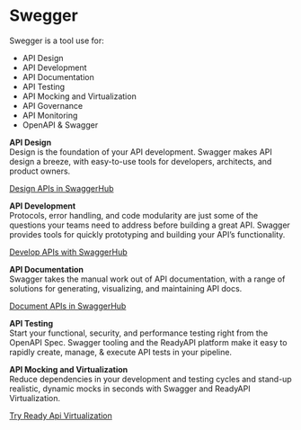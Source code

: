 # Swegger

Swegger is a tool use for:

 - API Design
 - API Development
 - API Documentation
 - API Testing
 - API Mocking and Virtualization
 - API Governance
 - API Monitoring
 - OpenAPI & Swagger

**API Design**  
Design is the foundation of your API development. Swagger makes API design a breeze, with easy-to-use tools for developers, architects, and product owners.

[Design APIs in SwaggerHub](https://swagger.io/tools/swaggerhub/faster-api-design/)



**API Development**  
Protocols, error handling, and code modularity are just some of the questions your teams need to address before building a great API. Swagger provides tools for quickly prototyping and building your API’s functionality.

[Develop APIs with SwaggerHub](https://app.swaggerhub.com/home)

**API Documentation**   
Swagger takes the manual work out of API documentation, with a range of solutions for generating, visualizing, and maintaining API docs.

[Document APIs in SwaggerHub](https://app.swaggerhub.com/home)

**API Testing**  
Start your functional, security, and performance testing right from the OpenAPI Spec. Swagger tooling and the ReadyAPI platform make it easy to rapidly create, manage, & execute API tests in your pipeline.

**API Mocking and Virtualization**  
Reduce dependencies in your development and testing cycles and stand-up realistic, dynamic mocks in seconds with Swagger and ReadyAPI Virtualization.

[Try Ready Api Virtualization](https://smartbear.com/product/ready-api/api-virtualization)
